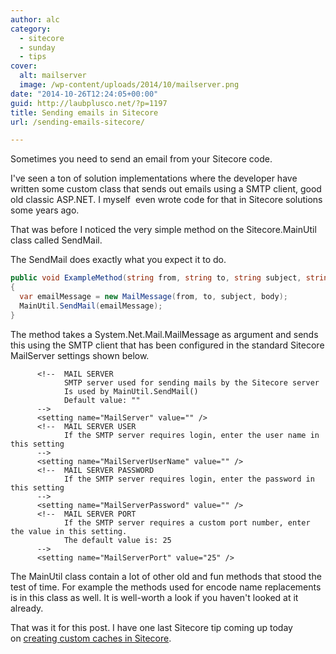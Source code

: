 ```yaml
---
author: alc
category:
  - sitecore
  - sunday
  - tips
cover:
  alt: mailserver
  image: /wp-content/uploads/2014/10/mailserver.png
date: "2014-10-26T12:24:05+00:00"
guid: http://laubplusco.net/?p=1197
title: Sending emails in Sitecore
url: /sending-emails-sitecore/

---
```

Sometimes you need to send an email from your Sitecore code.

I've seen a ton of solution implementations where the developer have written some custom class that sends out emails using a SMTP client, good old classic ASP.NET. I myself  even wrote code for that in Sitecore solutions some years ago.

That was before I noticed the very simple method on the Sitecore.MainUtil class called SendMail.

The SendMail does exactly what you expect it to do.

```c#
public void ExampleMethod(string from, string to, string subject, string body)
{
  var emailMessage = new MailMessage(from, to, subject, body);
  MainUtil.SendMail(emailMessage);
}
```

The method takes a System.Net.Mail.MailMessage as argument and sends this using the SMTP client that has been configured in the standard Sitecore MailServer settings shown below.

```xhtml
      <!--  MAIL SERVER
            SMTP server used for sending mails by the Sitecore server
            Is used by MainUtil.SendMail()
            Default value: ""
      -->
      <setting name="MailServer" value="" />
      <!--  MAIL SERVER USER
            If the SMTP server requires login, enter the user name in this setting
      -->
      <setting name="MailServerUserName" value="" />
      <!--  MAIL SERVER PASSWORD
            If the SMTP server requires login, enter the password in this setting
      -->
      <setting name="MailServerPassword" value="" />
      <!--  MAIL SERVER PORT
            If the SMTP server requires a custom port number, enter the value in this setting.
            The default value is: 25
      -->
      <setting name="MailServerPort" value="25" />

```

The MainUtil class contain a lot of other old and fun methods that stood the test of time. For example the methods used for encode name replacements is in this class as well. It is well-worth a look if you haven't looked at it already.

That was it for this post. I have one last Sitecore tip coming up today on [creating custom caches in Sitecore](/create-custom-cache-sitecore/).
